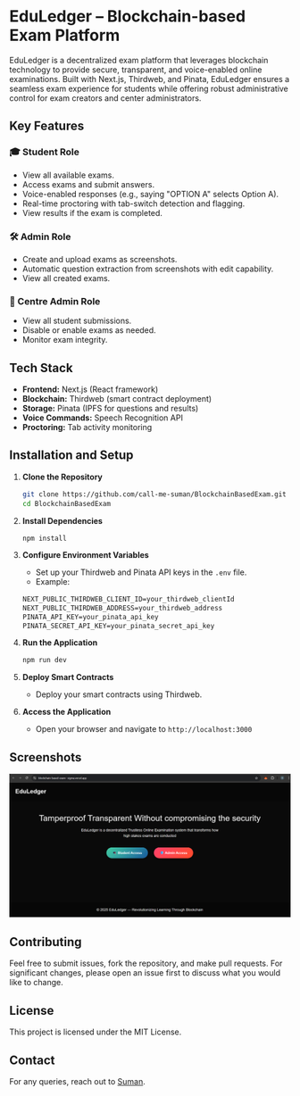 # EduLedger – Blockchain-based Exam Platform

EduLedger is a decentralized exam platform that leverages blockchain technology to provide secure, transparent, and voice-enabled online examinations. Built with Next.js, Thirdweb, and Pinata, EduLedger ensures a seamless exam experience for students while offering robust administrative control for exam creators and center administrators.

## Key Features

### 🎓 Student Role

- View all available exams.
- Access exams and submit answers.
- Voice-enabled responses (e.g., saying "OPTION A" selects Option A).
- Real-time proctoring with tab-switch detection and flagging.
- View results if the exam is completed.

### 🛠️ Admin Role

- Create and upload exams as screenshots.
- Automatic question extraction from screenshots with edit capability.
- View all created exams.

### 🏫 Centre Admin Role

- View all student submissions.
- Disable or enable exams as needed.
- Monitor exam integrity.

## Tech Stack

- **Frontend:** Next.js (React framework)
- **Blockchain:** Thirdweb (smart contract deployment)
- **Storage:** Pinata (IPFS for questions and results)
- **Voice Commands:** Speech Recognition API
- **Proctoring:** Tab activity monitoring

## Installation and Setup

1. **Clone the Repository**

   ```bash
   git clone https://github.com/call-me-suman/BlockchainBasedExam.git
   cd BlockchainBasedExam
   ```

2. **Install Dependencies**

   ```bash
   npm install
   ```

3. **Configure Environment Variables**

   - Set up your Thirdweb and Pinata API keys in the `.env` file.
   - Example:

   ```env
   NEXT_PUBLIC_THIRDWEB_CLIENT_ID=your_thirdweb_clientId
   NEXT_PUBLIC_THIRDWEB_ADDRESS=your_thirdweb_address
   PINATA_API_KEY=your_pinata_api_key
   PINATA_SECRET_API_KEY=your_pinata_secret_api_key
   ```

4. **Run the Application**

   ```bash
   npm run dev
   ```

5. **Deploy Smart Contracts**

   - Deploy your smart contracts using Thirdweb.

6. **Access the Application**

   - Open your browser and navigate to `http://localhost:3000`

## Screenshots

![Main Page Screenshot](./screenshots/main-page.png)

## Contributing

Feel free to submit issues, fork the repository, and make pull requests. For significant changes, please open an issue first to discuss what you would like to change.

## License

This project is licensed under the MIT License.

## Contact

For any queries, reach out to [Suman](mailto:sumank366929@gmail.com).
